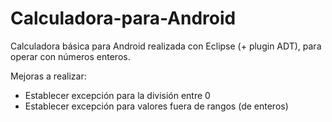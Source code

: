 Calculadora-para-Android
========================

Calculadora básica para Android realizada con Eclipse (+ plugin ADT), para operar con números enteros.

Mejoras a realizar:
* Establecer excepción para la división entre 0
* Establecer excepción para valores fuera de rangos (de enteros)
